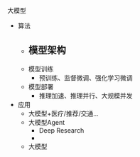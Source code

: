 大模型

- 算法
	- 模型架构
		- 
	- 模型训练
		- 预训练、监督微调、强化学习微调
	- 模型部署
		- 推理加速、推理并行、大规模并发
- 应用
	- 大模型+医疗/推荐/交通...
	- 大模型Agent
		- Deep Research
		- 
	- 大模型